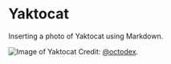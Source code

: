 # Yaktocat

Inserting a photo of Yaktocat using Markdown.

![Image of Yaktocat](https://octodex.github.com/images/yaktocat.png)
Credit: <a href="https://octodex.github.com" target="_blank">@octodex</a>.
